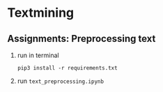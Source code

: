 # Textmining
## Assignments: Preprocessing text 



1. run in terminal
    ```
    pip3 install -r requirements.txt
    ```
1. run `text_preprocessing.ipynb`


